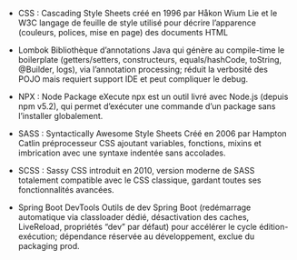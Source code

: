 
- CSS : Cascading Style Sheets
		créé en 1996 par Håkon Wium Lie et le W3C
		langage de feuille de style utilisé pour décrire l’apparence (couleurs, polices, mise en page) des documents HTML

- Lombok
	Bibliothèque d’annotations Java qui génère au compile-time le boilerplate (getters/setters, constructeurs, equals/hashCode, toString, @Builder, logs), via l’annotation processing; réduit la verbosité des POJO mais requiert support IDE et peut compliquer le debug.

- NPX : Node Package eXecute
	npx est un outil livré avec Node.js (depuis npm v5.2), qui permet d’exécuter une commande d’un package sans l’installer globalement.		
	
- SASS : Syntactically Awesome Style Sheets
		Créé en 2006 par Hampton Catlin
		préprocesseur CSS ajoutant variables, fonctions, mixins et imbrication avec une syntaxe indentée sans accolades.

- SCSS : Sassy CSS
		introduit en 2010, version moderne de SASS totalement compatible avec le CSS classique, gardant toutes ses fonctionnalités avancées.

- Spring Boot DevTools
	Outils de dev Spring Boot (redémarrage automatique via classloader dédié, désactivation des caches, LiveReload, propriétés “dev” par défaut) pour accélérer le cycle édition-exécution; dépendance réservée au développement, exclue du packaging prod.	